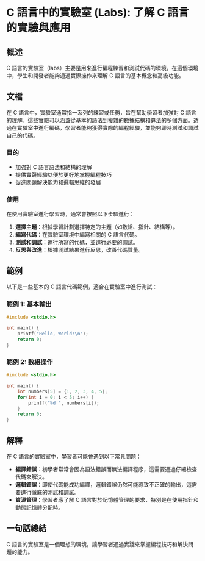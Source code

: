 <!--
Meta Description: # C 語言中的實驗室 (Labs): 了解 C 語言的實驗與應用 ## 概述 C 語言的實驗室（labs）主要是用來進行編程練習和測試代碼的環境。在這個環境中，學生和開發者能夠通過實際操作來理解 C 語言的基本概念和高級功能。 ## 文檔 在 C 語言中，實驗室通常指一系列的練習或任務，旨在幫助學...
Meta Keywords: int, labs, include, stdio, main
-->

# C 語言中的實驗室 (Labs): 了解 C 語言的實驗與應用

## 概述
C 語言的實驗室（labs）主要是用來進行編程練習和測試代碼的環境。在這個環境中，學生和開發者能夠通過實際操作來理解 C 語言的基本概念和高級功能。

## 文檔
在 C 語言中，實驗室通常指一系列的練習或任務，旨在幫助學習者加強對 C 語言的理解。這些實驗可以涵蓋從基本的語法到複雜的數據結構和算法的多個方面。透過在實驗室中進行編碼，學習者能夠獲得實際的編程經驗，並能夠即時測試和調試自己的代碼。

### 目的
- 加強對 C 語言語法和結構的理解
- 提供實踐經驗以便於更好地掌握編程技巧
- 促進問題解決能力和邏輯思維的發展

### 使用
在使用實驗室進行學習時，通常會按照以下步驟進行：
1. **選擇主題**：根據學習計劃選擇特定的主題（如數組、指針、結構等）。
2. **編寫代碼**：在實驗室環境中編寫相關的 C 語言代碼。
3. **測試和調試**：運行所寫的代碼，並進行必要的調試。
4. **反思與改進**：根據測試結果進行反思，改善代碼質量。

## 範例
以下是一些基本的 C 語言代碼範例，適合在實驗室中進行測試：

### 範例 1: 基本輸出
```c
#include <stdio.h>

int main() {
    printf("Hello, World!\n");
    return 0;
}
```

### 範例 2: 數組操作
```c
#include <stdio.h>

int main() {
    int numbers[5] = {1, 2, 3, 4, 5};
    for(int i = 0; i < 5; i++) {
        printf("%d ", numbers[i]);
    }
    return 0;
}
```

## 解釋
在 C 語言的實驗室中，學習者可能會遇到以下常見問題：
- **編譯錯誤**：初學者常常會因為語法錯誤而無法編譯程序，這需要通過仔細檢查代碼來解決。
- **邏輯錯誤**：即使代碼能成功編譯，邏輯錯誤仍然可能導致不正確的輸出，這需要進行徹底的測試和調試。
- **資源管理**：學習者應了解 C 語言對於記憶體管理的要求，特別是在使用指針和動態記憶體分配時。

## 一句話總結
C 語言的實驗室是一個理想的環境，讓學習者通過實踐來掌握編程技巧和解決問題的能力。